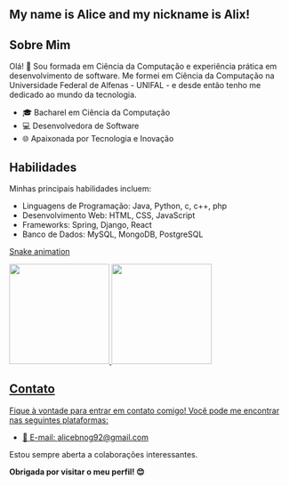 
## My name is Alice and my nickname is Alix!


## Sobre Mim

Olá! 👋 Sou formada em Ciência da Computação  e experiência prática em desenvolvimento de software. Me formei em Ciência da Computação na Universidade Federal de Alfenas - UNIFAL -  e desde então tenho me dedicado ao mundo da tecnologia.

- 🎓 Bacharel em Ciência da Computação
- 💻 Desenvolvedora de Software
- 🌐 Apaixonada por Tecnologia e Inovação

## Habilidades

Minhas principais habilidades incluem:

- Linguagens de Programação: Java, Python, c, c++, php
- Desenvolvimento Web: HTML, CSS, JavaScript
- Frameworks: Spring, Django, React
- Banco de Dados: MySQL, MongoDB, PostgreSQL

[Snake animation](https://github.com/AlixNog/AlixNog/blob/output/github-contribution-grid-snake.svg)
<div>
<a href="https://github.com/seu-usuário-aqui">
<img loading="lazy" height="180em" src="https://github-readme-stats.vercel.app/api/top-langs/?username=AlixNog&layout=compact&langs_count=7&theme=dracula"/>
<img loading="lazy" height="180em" src="https://github-readme-stats.vercel.app/api?username=seu-usuário-aqui&show_icons=true&theme=dracula&include_all_commits=true&count_private=true"/>
</div>

## Contato

Fique à vontade para entrar em contato comigo! Você pode me encontrar nas seguintes plataformas:

- 📧 E-mail: alicebnog92@gmail.com



Estou sempre aberta a colaborações interessantes. 

**Obrigada por visitar o meu perfil! 😊**
